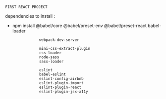                                                                             FIRST REACT PROJECT

dependencies to install :



- npm install 
                  @babel/core 
                  @babel/preset-env
                  @babel/preset-react
                  babel-loader
                  
                  webpack-dev-server
              
                  mini-css-extract-plugin
                  css-loader
                  node-sass
                  sass-loader
              
                  eslint
                  babel-eslint
                  eslint-config-airbnb
                  eslint-plugin-import
                  eslint-plugin-react
                  eslint-plugin-jsx-a11y
              
              
